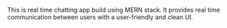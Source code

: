 This is real time chatting app build using MERN stack. It provides real time communication between users with a user-friendly and clean UI.
